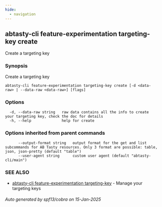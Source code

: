 ```yaml
---
hide:
  - navigation
---
```

## abtasty-cli feature-experimentation targeting-key create

Create a targeting key

### Synopsis

Create a targeting key

```
abtasty-cli feature-experimentation targeting-key create [-d <data-raw> | --data-raw <data-raw>] [flags]
```

### Options

```
  -d, --data-raw string   raw data contains all the info to create your targeting key, check the doc for details
  -h, --help              help for create
```

### Options inherited from parent commands

```
      --output-format string   output format for the get and list subcommands for AB Tasty resources. Only 3 format are possible: table, json, json-pretty (default "table")
      --user-agent string      custom user agent (default "abtasty-cli/main")
```

### SEE ALSO

* [abtasty-cli feature-experimentation targeting-key](abtasty-cli_feature-experimentation_targeting-key.md)	 - Manage your targeting keys

###### Auto generated by spf13/cobra on 15-Jan-2025
